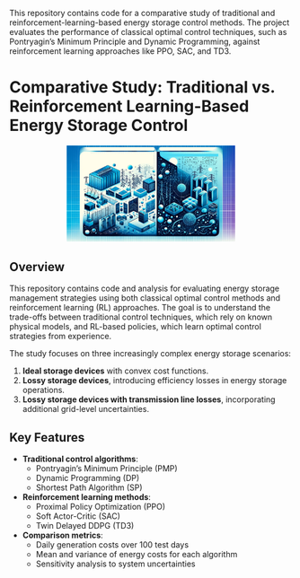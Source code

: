 This repository contains code for a comparative study of traditional and reinforcement-learning-based energy storage control methods. The project evaluates the performance of classical optimal control techniques, such as Pontryagin’s Minimum Principle and Dynamic Programming, against reinforcement learning approaches like PPO, SAC, and TD3.

# **Comparative Study: Traditional vs. Reinforcement Learning-Based Energy Storage Control**

<p align="center">
  <img width="300" src="comparative_storage_illustraion.png">
</p>

## **Overview**


This repository contains code and analysis for evaluating energy storage management strategies using both classical optimal control methods and reinforcement learning (RL) approaches. The goal is to understand the trade-offs between traditional control techniques, which rely on known physical models, and RL-based policies, which learn optimal control strategies from experience.

The study focuses on three increasingly complex energy storage scenarios:
1. **Ideal storage devices** with convex cost functions.
2. **Lossy storage devices**, introducing efficiency losses in energy storage operations.
3. **Lossy storage devices with transmission line losses**, incorporating additional grid-level uncertainties.

## **Key Features**


- **Traditional control algorithms**:
  - Pontryagin’s Minimum Principle (PMP)
  - Dynamic Programming (DP)
  - Shortest Path Algorithm (SP)
- **Reinforcement learning methods**:
  - Proximal Policy Optimization (PPO)
  - Soft Actor-Critic (SAC)
  - Twin Delayed DDPG (TD3)
- **Comparison metrics**:
  - Daily generation costs over 100 test days
  - Mean and variance of energy costs for each algorithm
  - Sensitivity analysis to system uncertainties

